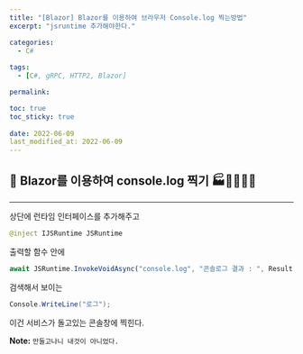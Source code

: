 ```yaml
---
title: "[Blazor] Blazor를 이용하여 브라우저 Console.log 찍는방법"
excerpt: "jsruntime 추가해야한다."

categories:
  - C#
  
tags:
  - [C#, gRPC, HTTP2, Blazor]

permalink: 

toc: true
toc_sticky: true
 
date: 2022-06-09
last_modified_at: 2022-06-09
---
```


## 😬 Blazor를 이용하여 console.log 찍기 🏭👩‍🏭👨‍🏭
---


상단에 런타임 인터페이스를 추가해주고
```java
@inject IJSRuntime JSRuntime 
```

출력할 함수 안에

```js
await JSRuntime.InvokeVoidAsync("console.log", "콘솔로그 결과 : ", Result.toString());
```

검색해서 보이는

```csharp
Console.WriteLine("로그"); 
```

이건 서비스가 돌고있는 콘솔창에 찍힌다.
<br>




**Note:** `만들고나니 내것이 아니었다.` 